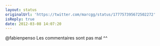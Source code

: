 ```yaml
---
layout: status
originalUrl: 'https://twitter.com/marcgg/status/177757395672502272'
isReply: true
date: 2012-03-08 14:07:20
---
```


@fabienpenso Les commentaires sont pas mal ^^
